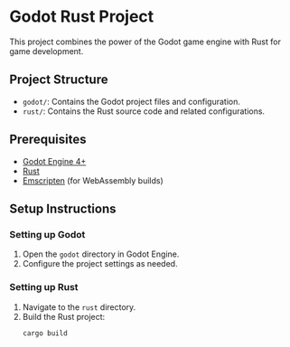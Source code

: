 # Godot Rust Project

This project combines the power of the Godot game engine with Rust for game development.

## Project Structure

- `godot/`: Contains the Godot project files and configuration.
- `rust/`: Contains the Rust source code and related configurations.

## Prerequisites

- [Godot Engine 4+](https://godotengine.org/download)
- [Rust](https://www.rust-lang.org/tools/install)
- [Emscripten](https://emscripten.org/docs/getting_started/downloads.html) (for WebAssembly builds)

## Setup Instructions

### Setting up Godot

1. Open the `godot` directory in Godot Engine.
2. Configure the project settings as needed.

### Setting up Rust

1. Navigate to the `rust` directory.
2. Build the Rust project:
   ```bash
   cargo build
